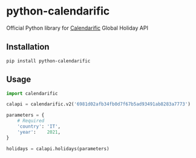# python-calendarific
Official Python library for [Calendarific](https://calendarific.com) Global Holiday API

## Installation

```shell
pip install python-calendarific
```

## Usage

```python
import calendarific

calapi = calendarific.v2('6981d02afb34fb0d7f67b5ad93491ab8283a7773')

parameters = {
	# Required
	'country': 'IT',
	'year':    2021,
}

holidays = calapi.holidays(parameters)
```
